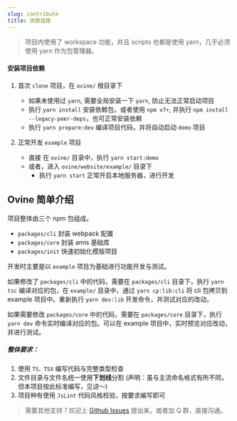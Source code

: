 ```yaml
---
slug: contribute
title: 贡献指南
---
```


> 项目内使用了 workspace 功能，并且 scripts 也都是使用 yarn，几乎必须使用 yarn 作为包管理器。

#### 安装项目依赖

1. 首次 `clone` 项目，在 `ovine/` 根目录下

   - 如果未使用过 `yarn`, 需要全局安装一下 `yarn`, 防止无法正常启动项目
   - 执行 `yarn install` 安装依赖包，或者使用 `npm v7+`, 并执行 `npm install --legacy-peer-deps`，也可正常安装依赖
   - 执行 `yarn prepare:dev` 编译项目代码，并将自动启动 `demo` 项目

2. 正常开发 `example` 项目
   - 直接 在 `ovine/` 目录中，执行 `yarn start:demo`
   - 或者，进入 `ovine/website/example/` 目录下
     - 执行 `yarn start` 正常开启本地服务器，进行开发

## Ovine 简单介绍

项目整体由三个 npm 包组成。

- `packages/cli` 封装 webpack 配置
- `packages/core` 封装 amis 基础库
- `packages/init` 快速初始化模版项目

开发时主要是以 `example` 项目为基础进行功能开发与测试。

如果修改了 `packages/cli` 中的代码，需要在 `packages/cli` 目录下，执行 `yarn tsc` 编译对应的包，在 `example/` 目录中，通过 `yarn cp:lib:cli` 将 cli 包拷贝到 example 项目中。重新执行 `yarn dev:lib` 开发命令，并测试对应的改动。

如果需要修改 `packages/core` 中的代码，需要在 `packages/core` 目录下，执行 `yarn dev` 命令实时编译对应的包。可以在 example 项目中，实时预览对应改动，并进行测试。

##### 整体要求：

1. 使用 `TS、TSX` 编写代码与完整类型检查
2. 文件目录与文件名统一使用**下划线**分割 (声明：虽与主流命名格式有所不同，但本项目按此标准编写，见谅～)
3. 项目种有使用 `JsLint` 代码风格校验，按要求编写即可

> 需要其他支持？欢迎上 [Github Issues](https://github.com/CareyToboo/ovine/issues) 提出来。或者加 Q 群，直接沟通。
